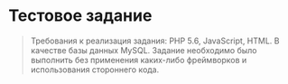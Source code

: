 # Тестовое задание

> Требования к реализация задания: PHP 5.6, JavaScript, HTML. В качестве базы данных MySQL.
Задание необходимо было выполнить без применения каких-либо фреймворков и использования стороннего 
кода.
